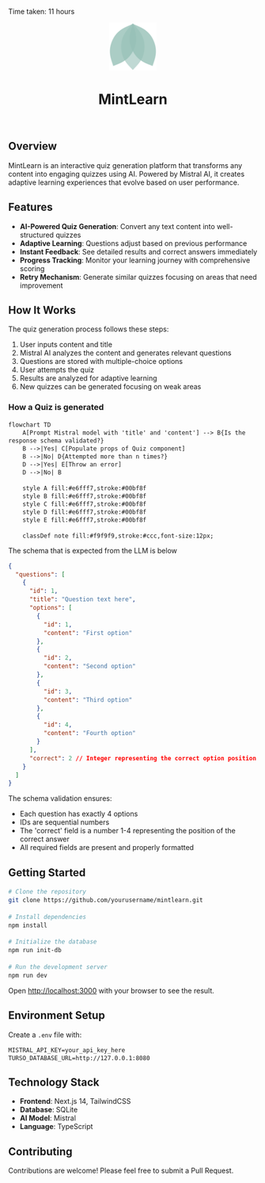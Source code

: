 Time taken: 11 hours

<div align="center">
  <img src="public/mintlearn-logo.svg" height="96">
  <h1 align="center">MintLearn</h1>
</div>

<br/>

## Overview

MintLearn is an interactive quiz generation platform that transforms any content into engaging quizzes using AI. Powered by Mistral AI, it creates adaptive learning experiences that evolve based on user performance.

## Features

- **AI-Powered Quiz Generation**: Convert any text content into well-structured quizzes
- **Adaptive Learning**: Questions adjust based on previous performance
- **Instant Feedback**: See detailed results and correct answers immediately
- **Progress Tracking**: Monitor your learning journey with comprehensive scoring
- **Retry Mechanism**: Generate similar quizzes focusing on areas that need improvement

## How It Works

The quiz generation process follows these steps:

1. User inputs content and title
2. Mistral AI analyzes the content and generates relevant questions
3. Questions are stored with multiple-choice options
4. User attempts the quiz
5. Results are analyzed for adaptive learning
6. New quizzes can be generated focusing on weak areas

### How a Quiz is generated

```mermaid
flowchart TD
    A[Prompt Mistral model with 'title' and 'content'] --> B{Is the response schema validated?}
    B -->|Yes| C[Populate props of Quiz component]
    B -->|No| D{Attempted more than n times?}
    D -->|Yes| E[Throw an error]
    D -->|No| B

    style A fill:#e6fff7,stroke:#00bf8f
    style B fill:#e6fff7,stroke:#00bf8f
    style C fill:#e6fff7,stroke:#00bf8f
    style D fill:#e6fff7,stroke:#00bf8f
    style E fill:#e6fff7,stroke:#00bf8f

    classDef note fill:#f9f9f9,stroke:#ccc,font-size:12px;
```

The schema that is expected from the LLM is below

```json
{
  "questions": [
    {
      "id": 1,
      "title": "Question text here",
      "options": [
        {
          "id": 1,
          "content": "First option"
        },
        {
          "id": 2,
          "content": "Second option"
        },
        {
          "id": 3,
          "content": "Third option"
        },
        {
          "id": 4,
          "content": "Fourth option"
        }
      ],
      "correct": 2 // Integer representing the correct option position (1-4)
    }
  ]
}
```

The schema validation ensures:

- Each question has exactly 4 options
- IDs are sequential numbers
- The 'correct' field is a number 1-4 representing the position of the correct answer
- All required fields are present and properly formatted

## Getting Started

```bash
# Clone the repository
git clone https://github.com/yourusername/mintlearn.git

# Install dependencies
npm install

# Initialize the database
npm run init-db

# Run the development server
npm run dev
```

Open [http://localhost:3000](http://localhost:3000) with your browser to see the result.

## Environment Setup

Create a `.env` file with:

```env
MISTRAL_API_KEY=your_api_key_here
TURSO_DATABASE_URL=http://127.0.0.1:8080
```

## Technology Stack

- **Frontend**: Next.js 14, TailwindCSS
- **Database**: SQLite
- **AI Model**: Mistral
- **Language**: TypeScript

## Contributing

Contributions are welcome! Please feel free to submit a Pull Request.

